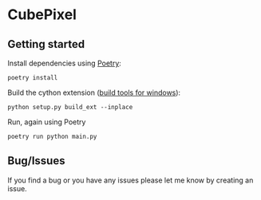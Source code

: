 # CubePixel

## Getting started
Install dependencies using [Poetry](https://python-poetry.org/):
```
poetry install
```
Build the cython extension ([build tools for windows](https://visualstudio.microsoft.com/downloads/#build-tools-for-visual-studio-2022)):
```
python setup.py build_ext --inplace
```
Run, again using Poetry
```
poetry run python main.py
```

## Bug/Issues
If you find a bug or you have any issues please let me know by creating an issue.